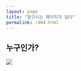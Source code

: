 ```yaml
---
layout: page
title: "찾으시는 페이지가 없다"
permalink: /404.html
---
```


<h2 class="center" style="border-width: 0;">누구인가?</h2>

<img src="https://t1.daumcdn.net/cfile/tistory/2676F93D584F741B31">

<div class="center" id="words"></div>

<script>
const lastPath = decodeURI(window.location.href).split('/').filter((word) => word != '').pop();
document.getElementById('words').innerHTML = `<h1 style="border-width: 0;">누가 ${lastPath} 소리를 내었어!</h1>`;
</script>
